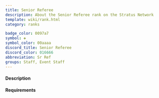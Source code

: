 ```yaml
---
title: Senior Referee
description: About the Senior Referee rank on the Stratus Network
template: wiki/rank.html
category: ranks

badge_color: 0097a7
symbol: ❖
symbol_color: 00aaaa
discord_title: Senior Referee
discord_color: 016666
abbreviation: Sr Ref
groups: Staff, Event Staff
---
```


#### Description


#### Requirements

